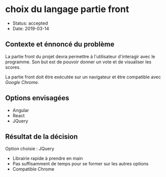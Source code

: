 # choix du langage partie front

* Status: accepted
* Date: 2019-03-14

## Contexte et énnoncé du problème

La partie front du projet devra permettre à l'utilisateur d'interagir avec le
programme. Son but est de pouvoir donner un vote et de visualiser les scores.

La partie front doit être exécutée sur un navigateur et être compatible avec
_Google Chrome_.

## Options envisagées

* Angular
* React
* JQuery

## Résultat de la décision

Option choisie : JQuery

* Librairie rapide à prendre en main
* Pas suffisamment de temps pour se former sur les autres options
* Compatible Chrome
